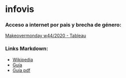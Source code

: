 # infovis

### Acceso a internet por pais y brecha de género:
[Makeovermonday w44/2020 - Tableau](https://ferhalvarez.github.io/infovis/w44_tableau.html)

### Links Markdown:
* [Wikipedia](https://es.wikipedia.org/wiki/Markdown)
* [Guía ](https://guides.github.com/features/mastering-markdown/)
* [Guía pdf](https://guides.github.com/pdfs/markdown-cheatsheet-online.pdf)
